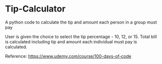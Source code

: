 # Tip-Calculator
A python code to calculate the tip and amount each person in a group must pay

User is given the choice to select the tip percentage - 10, 12, or 15. Total bill is calculated including tip and amount each individual must pay is calculated. 

Reference: https://www.udemy.com/course/100-days-of-code
